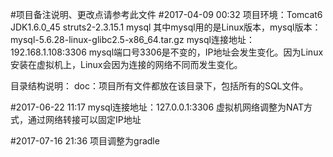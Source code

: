 #项目备注说明、更改点请参考此文件
#2017-04-09 00:32
项目环境：Tomcat6	JDK1.6.0_45		struts2-2.3.15.1	mysql
其中mysql用的是Linux版本，mysql版本：mysql-5.6.28-linux-glibc2.5-x86_64.tar.gz
mysql连接地址：192.168.1.108:3306
mysql端口号3306是不变的，IP地址会发生变化。因为Linux安装在虚拟机上，Linux会因为连接的网络不同而发生变化。

目录结构说明：
doc：项目所有文件都放在该目录下，包括所有的SQL文件。

#2017-06-22 11:17
mysql连接地址：127.0.0.1:3306
虚拟机网络调整为NAT方式，通过网络转接可以固定IP地址

#2017-07-16 21:36
项目调整为gradle